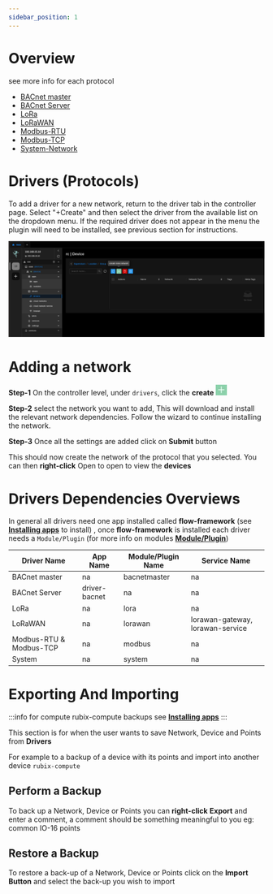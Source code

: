 ```yaml
---
sidebar_position: 1
---
```


# Overview

see more info for each protocol

- [BACnet master](bacnet/bacnet-master/bacnet-master.md)
- [BACnet Server](bacnet/bacnet-server/bacnet-server.md)
- [LoRa](lora/lora-raw/lora.md)
- [LoRaWAN](lora/lorawan/lorawan.md)
- [Modbus-RTU](modbus/modbus-rtu/modbus.md)
- [Modbus-TCP](modbus/modbus-tcp/modbus.md)
- [System-Network](system/overview.md)

# Drivers (Protocols)

To add a driver for a new network, return to the driver tab in the controller page. Select "+Create" and then select the
driver from the available list on the dropdown menu. If the required driver does not appear in the menu the plugin will
need to be installed, see previous section for instructions.

![max900px](./img/driver-page.png)

# Adding a network

**Step-1** On the controller level, under `drivers`, click the **create** ![add icon](../img/apps/add-button.png)

**Step-2** select the network you want to add, This will download and install the relevant network dependencies. Follow
the wizard to continue installing the network.

**Step-3** Once all the settings are added click on **Submit** button

This should now create the network of the protocol that you selected. You can then **right-click** Open to open to view
the **devices**

# Drivers Dependencies Overviews

In general all drivers need one app installed called **flow-framework**  (see **[Installing apps](../setup/plugins.md)** to install) , once **flow-framework** is installed each
driver needs a `Module/Plugin` (for more info on modules  **[Module/Plugin](../setup/plugins.md)**)


| Driver Name             | App Name      | Module/Plugin Name | Service Name                     |
|-------------------------|---------------|--------------------|----------------------------------|
| BACnet master           | na            | bacnetmaster       | na                               |
| BACnet Server           | driver-bacnet | na                 | na                               |
| LoRa                    | na            | lora               | na                               |
| LoRaWAN                 | na            | lorawan            | lorawan-gateway, lorawan-service |
| Modbus-RTU & Modbus-TCP | na            | modbus             | na                               |
| System                  | na            | system             | na                               |



# Exporting And Importing 

:::info
for compute rubix-compute backups see **[Installing apps](../setup/snapshots.md)**
:::

This section is for when the user wants to save Network, Device and Points from **Drivers**

For example to a backup of a device with its points and import into another device `rubix-compute`

## Perform a Backup

To back up a Network, Device or Points you can **right-click** **Export** and enter a comment, a comment should be something meaningful to you eg: common IO-16 points 

## Restore a Backup

To restore a back-up of a Network, Device or Points click on the **Import Button** and select the back-up you wish to import